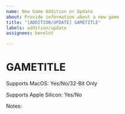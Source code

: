 ```yaml
---
name: New Game Addition or Update
about: Provide information about a new game
title: "[ADDITION/UPDATE] GAMETITLE"
labels: addition/update
assignees: benolot

---
```


<!-- Replace GAMETITLE with the title of the game -->
# GAMETITLE

<!-- Please select only one from each line below -->
Supports MacOS: Yes/No/32-Bit Only

Supports Apple Silicon: Yes/No

<!-- Free text! Add any notes you think should be included with the game here. This isn't for reviews or comments about it's quality, but you can include useful information about running the game such as "Requires community made launcher" or "Doesn't work with online multiplayer" -->
Notes:

